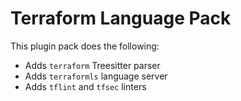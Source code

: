 # Terraform Language Pack

This plugin pack does the following:

- Adds `terraform` Treesitter parser
- Adds `terraformls` language server
- Adds `tflint` and `tfsec` linters

<!-- vim: set ft=markdown: -->